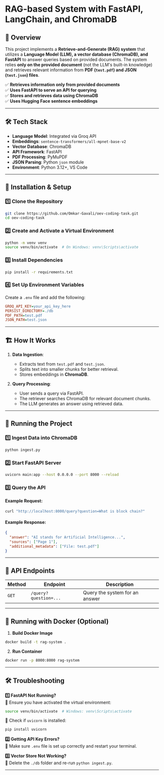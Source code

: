 # RAG-based System with FastAPI, LangChain, and ChromaDB

## 📌 Overview
This project implements a **Retrieve-and-Generate (RAG) system** that utilizes a **Language Model (LLM), a vector database (ChromaDB), and FastAPI** to answer queries based on provided documents. The system relies **only on the provided document** (not the LLM's built-in knowledge) and retrieves relevant information from **PDF (`test.pdf`) and JSON (`test.json`) files**.

✅ **Retrieves information only from provided documents**  
✅ **Uses FastAPI to serve an API for querying**  
✅ **Stores and retrieves data using ChromaDB**  
✅ **Uses Hugging Face sentence embeddings**  

---

## 🛠️ Tech Stack
- **Language Model**: Integrated via Groq API
- **Embeddings**: `sentence-transformers/all-mpnet-base-v2`
- **Vector Database**: ChromaDB
- **API Framework**: FastAPI
- **PDF Processing**: PyMuPDF
- **JSON Parsing**: Python `json` module
- **Environment**: Python 3.12+, VS Code

---

## 🚀 Installation & Setup
### **1️⃣ Clone the Repository**
```sh
git clone https://github.com/Omkar-Gavali/oev-coding-task.git
cd oev-coding-task
```

### **2️⃣ Create and Activate a Virtual Environment**
```sh
python -m venv venv
source venv/bin/activate  # On Windows: venv\Scripts\activate
```

### **3️⃣ Install Dependencies**
```sh
pip install -r requirements.txt
```

### **4️⃣ Set Up Environment Variables**
Create a `.env` file and add the following:
```ini
GROQ_API_KEY=your_api_key_here
PERSIST_DIRECTORY=./db
PDF_PATH=test.pdf
JSON_PATH=test.json
```

---

## 🏗️ How It Works
1. **Data Ingestion**:
   - Extracts text from `test.pdf` and `test.json`.
   - Splits text into smaller chunks for better retrieval.
   - Stores embeddings in **ChromaDB**.

2. **Query Processing**:
   - User sends a query via FastAPI.
   - The retriever searches ChromaDB for relevant document chunks.
   - The LLM generates an answer using retrieved data.

---

## 🚦 Running the Project

### **1️⃣ Ingest Data into ChromaDB**
```sh
python ingest.py
```

### **2️⃣ Start FastAPI Server**
```sh
uvicorn main:app --host 0.0.0.0 --port 8000 --reload
```

### **3️⃣ Query the API**
#### Example Request:
```sh
curl "http://localhost:8000/query?question=What is block chain?"
```

#### Example Response:
```json
{
  "answer": "AI stands for Artificial Intelligence...",
  "sources": ["Page 1"],
  "additional_metadata": ["File: test.pdf"]
}
```

---

## 📝 API Endpoints
| Method | Endpoint | Description |
|--------|-------------|----------------|
| `GET`  | `/query?question=...` | Query the system for an answer |

---

## 🐳 Running with Docker (Optional)
1. **Build Docker Image**
```sh
docker build -t rag-system .
```

2. **Run Container**
```sh
docker run -p 8000:8000 rag-system
```

---

## 🛠️ Troubleshooting
**1️⃣ FastAPI Not Running?**  
🔹 Ensure you have activated the virtual environment:  
```sh
source venv/bin/activate  # Windows: venv\Scripts\activate
```
🔹 Check if `uvicorn` is installed:
```sh
pip install uvicorn
```

**2️⃣ Getting API Key Errors?**  
🔹 Make sure `.env` file is set up correctly and restart your terminal.

**3️⃣ Vector Store Not Working?**  
🔹 Delete the `./db` folder and re-run `python ingest.py`.

---

